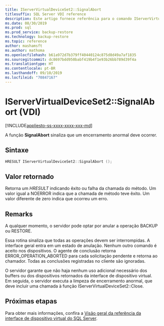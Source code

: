 ```yaml
---
title: IServerVirtualDeviceSet2::SignalAbort
titlesuffix: SQL Server VDI reference
description: Este artigo fornece referência para o comando IServerVirtualDeviceSet2::SignalAbort.
ms.date: 08/30/2019
ms.prod: sql
ms.prod_service: backup-restore
ms.technology: backup-restore
ms.topic: reference
author: mashamsft
ms.author: mathoma
ms.openlocfilehash: b61a972d7b379ff40440124c875d8d49a7af1835
ms.sourcegitcommit: dc8697bdd950babf419b4f1e93b26bb789d39f4a
ms.translationtype: HT
ms.contentlocale: pt-BR
ms.lasthandoff: 09/10/2019
ms.locfileid: "70847167"
---
```

# <a name="iservervirtualdeviceset2signalabort-vdi"></a>IServerVirtualDeviceSet2::SignalAbort (VDI)

[!INCLUDE[appliesto-ss-xxxx-xxxx-xxx-md](../../../includes/appliesto-ss-xxxx-xxxx-xxx-md.md)]

A função **SignalAbort** sinaliza que um encerramento anormal deve ocorrer.

## <a name="syntax"></a>Sintaxe

```c
HRESULT IServerVirtualDeviceSet2::SignalAbort ();
```

## <a name="return-value"></a>Valor retornado

Retorna um *HRESULT* indicando êxito ou falha da chamada do método. Um valor igual a NOERROR indica que a chamada de método teve êxito. Um valor diferente de zero indica que ocorreu um erro.

## <a name="remarks"></a>Remarks

A qualquer momento, o servidor pode optar por anular a operação BACKUP ou RESTORE.

Essa rotina sinaliza que todas as operações devem ser interrompidas. A interface geral entra em um estado de anulação. Nenhum outro comando é aceito nos dispositivos. O agente de conclusão retorna ERROR_OPERATION_ABORTED para cada solicitação pendente e retorna ao chamador. Todas as conclusões registradas no cliente são ignoradas.

O servidor garante que não haja nenhum uso adicional necessário dos buffers ou dos dispositivos retornados da interface de dispositivo virtual. Em seguida, o servidor executa a limpeza de encerramento anormal, que deve incluir uma chamada à função IServerVirtualDeviceSet2::Close.

## <a name="next-steps"></a>Próximas etapas

Para obter mais informações, confira a [Visão geral da referência da interface de dispositivo virtual do SQL Server](reference-virtual-device-interface.md).